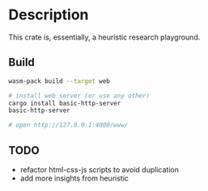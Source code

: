 # Description

This crate is, essentially, a heuristic research playground.


## Build

```bash
wasm-pack build --target web

# install web server (or use any other)
cargo install basic-http-server
basic-http-server

# open http://127.0.0.1:4000/www/
```

## TODO

- refactor html-css-js scripts to avoid duplication
- add more insights from heuristic